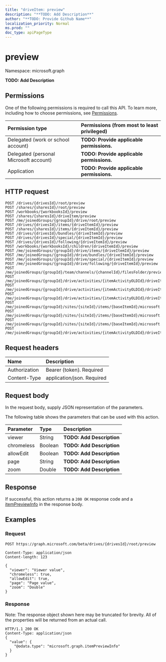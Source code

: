 ```yaml
---
title: "driveItem: preview"
description: "**TODO: Add Description**"
author: "**TODO: Provide Github Name**"
localization_priority: Normal
ms.prod: ""
doc_type: apiPageType
---
```


# preview

Namespace: microsoft.graph

**TODO: Add Description**

## Permissions
One of the following permissions is required to call this API. To learn more, including how to choose permissions, see [Permissions](/concepts/permissions-reference.md).

|Permission type|Permissions (from most to least privileged)|
|:---|:---|
|Delegated (work or school account)|**TODO: Provide applicable permissions.**|
|Delegated (personal Microsoft account)|**TODO: Provide applicable permissions.**|
|Application|**TODO: Provide applicable permissions.**|

## HTTP request
<!-- {
  "blockType": "ignored"
}
-->
``` http
POST /drives/{drivesId}/root/preview
POST /shares/{sharesId}/root/preview
POST /workbooks/{workbooksId}/preview
POST /shares/{sharesId}/driveItem/preview
POST /me/joinedGroups/{groupId}/drive/root/preview
POST /drives/{drivesId}/items/{driveItemId}/preview
POST /shares/{sharesId}/items/{driveItemId}/preview
POST /drives/{drivesId}/bundles/{driveItemId}/preview
POST /drives/{drivesId}/special/{driveItemId}/preview
POST /drives/{drivesId}/following/{driveItemId}/preview
POST /workbooks/{workbooksId}/children/{driveItemId}/preview
POST /me/joinedGroups/{groupId}/drive/items/{driveItemId}/preview
POST /me/joinedGroups/{groupId}/drive/bundles/{driveItemId}/preview
POST /me/joinedGroups/{groupId}/drive/special/{driveItemId}/preview
POST /me/joinedGroups/{groupId}/drive/following/{driveItemId}/preview
POST /me/joinedGroups/{groupId}/team/channels/{channelId}/filesFolder/preview
POST /me/joinedGroups/{groupId}/drive/activities/{itemActivityOLDId}/driveItem/preview
POST /me/joinedGroups/{groupId}/drive/activities/{itemActivityOLDId}/driveItem/listItem/driveItem/preview
POST /me/joinedGroups/{groupId}/drive/activities/{itemActivityOLDId}/driveItem/children/{driveItemId}/preview
POST /me/joinedGroups/{groupId}/sites/{siteId}/items/{baseItemId}/microsoft.graph.sharedDriveItem/root/preview
POST /me/joinedGroups/{groupId}/sites/{siteId}/items/{baseItemId}/microsoft.graph.sharedDriveItem/driveItem/preview
POST /me/joinedGroups/{groupId}/sites/{siteId}/items/{baseItemId}/microsoft.graph.sharedDriveItem/items/{driveItemId}/preview
POST /me/joinedGroups/{groupId}/drive/activities/{itemActivityOLDId}/driveItem/analytics/itemActivityStats/{itemActivityStatId}/activities/{itemActivityId}/driveItem/preview
```

## Request headers
|Name|Description|
|:---|:---|
|Authorization|Bearer {token}. Required|
|Content-Type|application/json. Required|

## Request body
In the request body, supply JSON representation of the parameters.

The following table shows the parameters that can be used with this action.

|Parameter|Type|Description|
|:---|:---|:---|
|viewer|String|**TODO: Add Description**|
|chromeless|Boolean|**TODO: Add Description**|
|allowEdit|Boolean|**TODO: Add Description**|
|page|String|**TODO: Add Description**|
|zoom|Double|**TODO: Add Description**|



## Response
If successful, this action returns a `200 OK` response code and a [itemPreviewInfo](../resources/itempreviewinfo.md) in the response body.

## Examples

### Request
<!-- {
  "blockType": "request",
  "name": "driveitem_preview"
}
-->
``` http
POST https://graph.microsoft.com/beta/drives/{drivesId}/root/preview

Content-Type: application/json
Content-length: 123

{
  "viewer": "Viewer value",
  "chromeless": true,
  "allowEdit": true,
  "page": "Page value",
  "zoom": "Double"
}
```

### Response
Note: The response object shown here may be truncated for brevity. All of the properties will be returned from an actual call.
<!-- {
  "blockType": "response",
  "truncated": true,
  "@odata.type": "microsoft.graph.itempreviewinfo"
}
-->
``` http
HTTP/1.1 200 OK
Content-Type: application/json
{
  "value": {
    "@odata.type": "microsoft.graph.itemPreviewInfo"
  }
}
```

